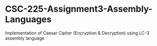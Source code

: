 # CSC-225-Assignment3-Assembly-Languages
Implementation of Caesar Cipher (Encryption &amp; Decryption) using LC-3 assembly language
